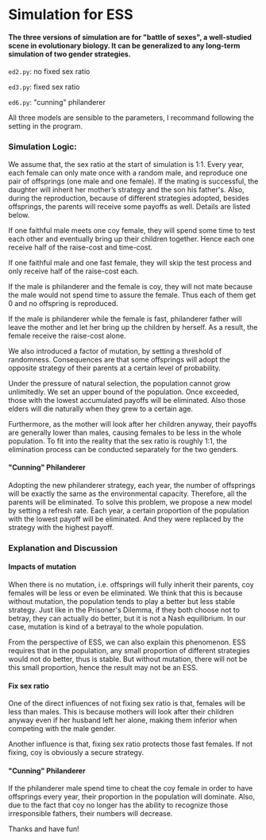 # Simulation for ESS

#### The three versions of simulation are for "battle of sexes", a well-studied scene in evolutionary biology. It can be generalized to any long-term simulation of two gender strategies.

`ed2.py`: no fixed sex ratio

`ed3.py`: fixed sex ratio

`ed6.py`: "cunning" philanderer

All three models are sensible to the parameters, I recommand following the setting in the program.

### Simulation Logic:

We assume that, the sex ratio at the start of simulation is 1:1. Every year, each female can only mate once with a random male, and reproduce one pair of offsprings (one male and one female). If the mating is successful, the daughter will inherit her mother’s strategy and the son his father's.
Also, during the reproduction, because of different strategies adopted, besides offsprings, the parents will receive some payoffs as well. Details are listed below.

If one faithful male meets one coy female, they will spend some time to test each other and eventually bring up their children together. Hence each one receive half of the raise-cost and time-cost.

If one faithful male and one fast female, they will skip the test process and only receive half of the raise-cost each.

If the male is philanderer and the female is coy, they will not mate because the male would not spend time to assure the female. Thus each of them get 0 and no offspring is reproduced.

If the male is philanderer while the female is fast, philanderer father will leave the mother and let her bring up the children by herself. As a result, the female receive the raise-cost alone.

We also introduced a factor of mutation, by setting a threshold of randomness. Consequences are that some offsprings will adopt the opposite strategy of their parents at a certain level of probability.

Under the pressure of natural selection, the population cannot grow unlimitedly. We set an upper bound of the population. Once exceeded, those with the lowest accumulated payoffs will be eliminated. Also those elders will die naturally when they grew to a certain age.

Furthermore, as the mother will look after her children anyway, their payoffs are generally lower than males, causing females to be less in the whole population. To fit into the reality that the sex ratio is roughly 1:1, the elimination process can be conducted separately for the two genders. 

#### "Cunning" Philanderer

Adopting the new philanderer strategy, each year, the number of offsprings will be exactly the same as the environmental capacity. Therefore, all the parents will be eliminated. To solve this problem, we propose a new model by setting a refresh rate. Each year, a certain proportion of the population with the lowest payoff will be eliminated. And they were replaced by the strategy with the highest payoff.

### Explanation and Discussion

#### Impacts of mutation

When there is no mutation, i.e. offsprings will fully inherit their parents, coy females will be less or even be eliminated. We think that this is because without mutation, the population tends to play a better but less stable strategy. Just like in the Prisoner's Dilemma, if they both choose not to betray, they can actually do better, but it is not a Nash equilibrium. In our case, mutation is kind of a betrayal to the whole population. 

From the perspective of ESS, we can also explain this phenomenon. ESS requires that in the population, any small proportion of different strategies would not do better, thus is stable. But without mutation, there will not be this small proportion, hence the result may not be an ESS.

#### Fix sex ratio

One of the direct influences of not fixing sex ratio is that, females will be less than males. This is because mothers will look after their children anyway even if her husband left her alone, making them inferior when competing with the male gender.

Another influence is that, fixing sex ratio protects those fast females. If not fixing, coy is obviously a secure strategy. 

#### "Cunning" Philanderer

If the philanderer male spend time to cheat the coy female in order to have offsprings every year, their proportion in the population will dominate.  Also, due to the fact that coy no longer has the ability to recognize those irresponsible fathers, their numbers will decrease.


Thanks and have fun!